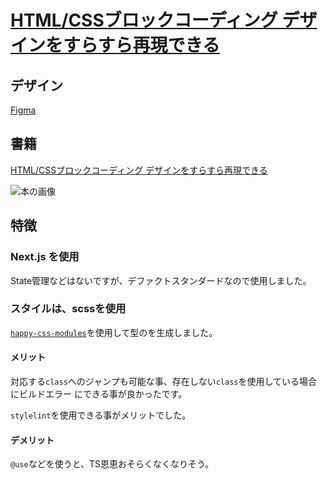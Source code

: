# [HTML/CSSブロックコーディング デザインをすらすら再現できる](https://www.amazon.co.jp/gp/product/B0BHYYSWYQ/ref=ppx_yo_dt_b_d_asin_title_o00?ie=UTF8&psc=1)

## デザイン

[Figma](https://www.figma.com/file/WsqRZ49ELc0HRXERQH9ahm/design-block-coding?type=design&t=8fRvhIjnYBBBx4Uc-6)

## 書籍

[HTML/CSSブロックコーディング デザインをすらすら再現できる](https://www.amazon.co.jp/gp/product/B0BHYYSWYQ/ref=ppx_yo_dt_b_d_asin_title_o00?ie=UTF8&psc=1)

![本の画像](https://m.media-amazon.com/images/I/51XJwUqsahL.jpg)

## 特徴

### Next.js を使用

State管理などはないですが、デファクトスタンダードなので使用しました。

### スタイルは、scssを使用

[`happy-css-modules`](https://github.com/mizdra/happy-css-modules)を使用して型のを生成しました。

#### メリット

対応する`class`へのジャンプも可能な事、存在しない`class`を使用している場合にビルドエラー
にできる事が良かったです。

`stylelint`を使用できる事がメリットでした。

#### デメリット

`@use`などを使うと、TS恩恵おそらくなくなりそう。
